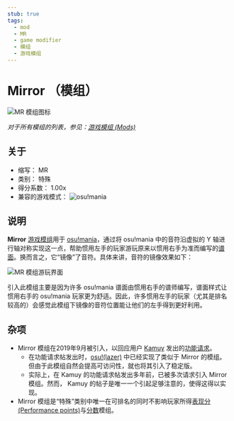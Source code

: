 ```yaml
---
stub: true
tags:
  - mod
  - MR
  - game modifier
  - 模组
  - 游戏模组
---
```


# Mirror （模组）

![MR 模组图标](/wiki/shared/mods/MR.png "Mirror (MR) 模组图标")

*对于所有模组的列表，参见：[游戏模组 (Mods)](/wiki/Game_modifier)*

## 关于

- 缩写： MR
- 类别： 特殊
- 得分系数： 1.00x
- 兼容的游戏模式： ![][osu!mania]

## 说明

**Mirror** [游戏模组](/wiki/Game_modifier)用于 [osu!mania](/wiki/Game_mode/osu!mania)，通过将 osu!mania 中的音符沿虚拟的 Y 轴进行轴对称实现这一点，帮助惯用左手的玩家游玩原来以惯用右手为准而编写的[谱面](/wiki/Beatmap)。换而言之，它“镜像”了音符。具体来讲，音符的镜像效果如下：

![MR 模组游玩界面](img/MR-comparison-mania.jpg "osu!mania 中正常游玩（左图）与启用 Mirror 模组（右图）的比较")

引入此模组主要是因为许多 osu!mania 谱面由惯用右手的谱师编写，谱面样式让惯用右手的 osu!mania 玩家更为舒适。因此，许多惯用左手的玩家（尤其是排名较高的）会感觉此模组下镜像的音符位置能让他们的左手得到更好利用。

## 杂项

- Mirror 模组在2019年9月被引入，以回应用户 [Kamuy](https://osu.ppy.sh/users/7439226) 发出的[功能请求](https://osu.ppy.sh/community/forums/topics/956618)。
  - 在功能请求帖发出时，[osu!(lazer)](/wiki/Client/Release_stream/Lazer) 中已经实现了类似于 Mirror 的模组。但由于此模组自然会提高可访问性，就也将其引入了稳定版。
  - 实际上，在 Kamuy 的功能请求帖发出多年前，已被多次请求引入 Mirror 模组。然而， Kamuy 的帖子是唯一一个引起足够注意的，使得这得以实现。
- Mirror 模组是“特殊”类别中唯一在可排名的同时不影响玩家所得[表现分 (Performance points)](/wiki/Performance_points)与[分数](/wiki/Gameplay/Score)模组。

[osu!mania]: /wiki/shared/mode/mania.png "osu!mania"
